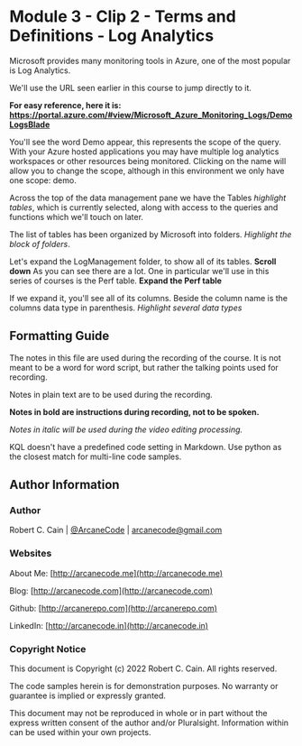 # Module 3 - Clip 2 - Terms and Definitions - Log Analytics

Microsoft provides many monitoring tools in Azure, one of the most popular is Log Analytics.

We'll use the URL seen earlier in this course to jump directly to it.

**For easy reference, here it is: https://portal.azure.com/#view/Microsoft_Azure_Monitoring_Logs/DemoLogsBlade**

You'll see the word Demo appear, this represents the scope of the query. With your Azure hosted applications you may have multiple log analytics workspaces or other resources being monitored. Clicking on the name will allow you to change the scope, although in this environment we only have one scope: demo.

Across the top of the data management pane we have the Tables _highlight tables_, which is currently selected, along with access to the queries and functions which we'll touch on later.

The list of tables has been organized by Microsoft into folders. _Highlight the block of folders_.

Let's expand the LogManagement folder, to show all of its tables. **Scroll down** As you can see there are a lot. One in particular we'll use in this series of courses is the Perf table. **Expand the Perf table**

If we expand it, you'll see all of its columns. Beside the column name is the columns data type in parenthesis. _Highlight several data types_

## Formatting Guide

The notes in this file are used during the recording of the course. It is not meant to be a word for word script, but rather the talking points used for recording.

Notes in plain text are to be used during the recording.

**Notes in bold are instructions during recording, not to be spoken.**

_Notes in italic will be used during the video editing processing._

KQL doesn't have a predefined code setting in Markdown. Use python as the closest match for multi-line code samples.

## Author Information

### Author

Robert C. Cain | [@ArcaneCode](https://twitter.com/arcanecode) | arcanecode@gmail.com

### Websites

About Me: [http://arcanecode.me](http://arcanecode.me)

Blog: [http://arcanecode.com](http://arcanecode.com)

Github: [http://arcanerepo.com](http://arcanerepo.com)

LinkedIn: [http://arcanecode.in](http://arcanecode.in)

### Copyright Notice

This document is Copyright (c) 2022 Robert C. Cain. All rights reserved.

The code samples herein is for demonstration purposes. No warranty or guarantee is implied or expressly granted.

This document may not be reproduced in whole or in part without the express written consent of the author and/or Pluralsight. Information within can be used within your own projects.
